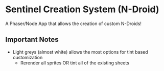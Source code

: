 # Sentinel Creation System (N-Droid)
A Phaser/Node App  that allows the creation of custom N-Droids!


## Important Notes
   - Light greys (almost white) allows the most options for tint based customization
        - Rerender all sprites OR tint all of the existing sheets
